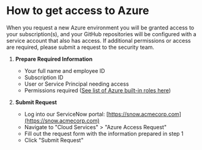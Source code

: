 # How to get access to Azure

When you request a new Azure environment you will be granted access to your subscription(s), and your GitHub repositories will be configured with a service account that also has access. If additional permissions or access are required, please submit a request to the security team.

1. **Prepare Required Information**
   - Your full name and employee ID
   - Subscription ID
   - User or Service Principal needing access
   - Permissions required ([See list of Azure built-in roles here](https://learn.microsoft.com/en-us/azure/role-based-access-control/built-in-roles))

2. **Submit Request**
   - Log into our ServiceNow portal: [https://snow.acmecorp.com](https://snow.acmecorp.com)
   - Navigate to "Cloud Services" > "Azure Access Request"
   - Fill out the request form with the information prepared in step 1
   - Click "Submit Request"